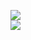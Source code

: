 [![](https://img.shields.io/badge/Made%20With-Github%20Spray-lightgrey.svg?style=for-the-badge&logo=github)](https://github.com/Annihil/github-spray#21787)  
[![](https://i.imgur.com/2DrTn0Z.gif)](https://github.com/Annihil/github-spray)